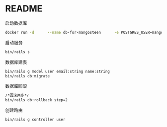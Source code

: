 # README
启动数据库
```bash
docker run -d      --name db-for-mangosteen      -e POSTGRES_USER=mangosteen      -e POSTGRES_PASSWORD=123456      -e POSTGRES_DB=mangosteen_dev      -e PGDATA=/var/lib/postgresql/data/pgdata      -v mangosteen-data:/var/lib/postgresql/data      --network=network1      postgres:14
```
启动服务
```bash
bin/rails s
```
数据库建表
```bash
bin/rails g model user email:string name:string
bin/rails db:migrate
```
数据库回滚
```bash
/*回滚两步*/
bin/rails db:rollback step=2  
```
创建路由
```bash
bin/rails g controller user
```